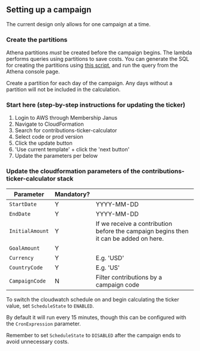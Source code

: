 ## Setting up a campaign

The current design only allows for one campaign at a time.

### Create the partitions
Athena partitions *must* be created before the campaign begins. The lambda performs queries using partitions to save costs.
You can generate the SQL for creating the partitions using [this script](https://github.com/guardian/contributions-platform/blob/master/acquisitions-stream/scripts/generate-query-to-add-partitions.sh), and run the query from the Athena console page.

Create a partition for each day of the campaign. Any days without a partition will not be included in the calculation.

### Start here (step-by-step instructions for updating the ticker)
1. Login to AWS through Membership Janus
2. Navigate to CloudFormation
3. Search for contributions-ticker-calculator
4. Select code or prod version
5. Click the update button
6. 'Use current template' + click the 'next button'
7. Update the parameters per below

### Update the cloudformation parameters of the contributions-ticker-calculator stack
| Parameter       | Mandatory? |                                                                                       |
|-----------------|------------|---------------------------------------------------------------------------------------|
| `StartDate`     | Y          | YYYY-MM-DD                                                                              |
| `EndDate`       | Y          | YYYY-MM-DD                                                                              |
| `InitialAmount` | Y          | If we receive a contribution before the campaign begins then it can be added on here. |
| `GoalAmount`    | Y          |                                                                                       |
| `Currency`      | Y          | E.g. 'USD'                                                                            |
| `CountryCode`   | Y          | E.g. 'US'                                                                             |
| `CampaignCode`  | N          | Filter contributions by a campaign code                                               |

To switch the cloudwatch schedule on and begin calculating the ticker value, set `ScheduleState` to `ENABLED`.

By default it will run every 15 minutes, though this can be configured with the `CronExpression` parameter.

Remember to set `ScheduleState` to `DISABLED` after the campaign ends to avoid unnecessary costs.
